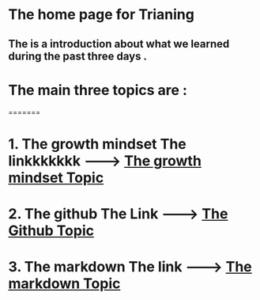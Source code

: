 # The home page for **Trianing**

## The is a introduction about what we learned during the past three days .

# The main three topics are :

=======
# 1. The growth mindset The linkkkkkkk ---> [The growth mindset Topic](https://github.com/Nsuliman/learing-journal/blob/master/Thegrowthmindset.md)

# 2. The github The Link ---> [The Github Topic ](https://github.com/Nsuliman/learing-journal/blob/master/githublearning.md)

# 3. The markdown The link ---> [The markdown Topic](https://github.com/Nsuliman/learing-journal/blob/master/learningmarkdown.md)



